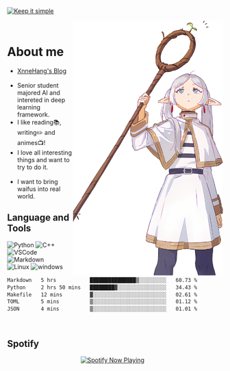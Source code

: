 <!---
<a href="https://github.com/MrXnneHang">     
  <img align="right" src="http://github-readme-streak-stats.herokuapp.com?user=MrXnneHang&mode=weekly" />              
</a>
-->  
<!-- https://readme-typing-svg.demolab.com/demo/  -->      
[![Keep it simple](https://readme-typing-svg.demolab.com?font=Fira+Code&size=16&pause=1000&vCenter=true&random=false&width=435&height=21&lines=见贤思齐焉+见不贤而内自省也)](https://git.io/typing-svg)          
<!-- Section : Visitors & last-commit & followers -->

<img align="right" src="assets/img/112468642_p0_master1200_f.png" width='350px' alt="芙莉莲">            
# About me 

- [XnneHang's Blog](https://xnnehang.top)            
- Senior student majored AI and intereted in deep learning framework.  
- I like reading📚, writing✏️ and animes📺!  
- I love all interesting things and want to try to do it.                
- I want to bring waifus into real world.  

## Language and Tools    

![Python](https://img.shields.io/badge/Python-14354C.svg?style=flat-square&logo=python&logoColor=white)
![C++](https://img.shields.io/badge/C++-00599C.svg?style=flat-square&logo=c%2B%2B&logoColor=white)
<br>
![VSCode](https://img.shields.io/badge/VSCode-007ACC?style=flat-square&logo=visual-studio-code&logoColor=white)
![Markdown](https://img.shields.io/badge/Markdown-000000.svg?style=flat-square&logo=markdown&logoColor=white)
<br/>
![Linux](https://img.shields.io/badge/Linux-FCC624?style=flat-square&logo=linux&logoColor=black)
![windows](https://img.shields.io/badge/windows-0078D6?style=flat-square&logo=windows&logoColor=white)
<br>


<!--START_SECTION:waka-->

```txt
Markdown   5 hrs           ███████████████▒░░░░░░░░░   60.73 %
Python     2 hrs 50 mins   ████████▓░░░░░░░░░░░░░░░░   34.43 %
Makefile   12 mins         ▓░░░░░░░░░░░░░░░░░░░░░░░░   02.61 %
TOML       5 mins          ▒░░░░░░░░░░░░░░░░░░░░░░░░   01.12 %
JSON       4 mins          ▒░░░░░░░░░░░░░░░░░░░░░░░░   01.01 %
```

<!--END_SECTION:waka-->  

## Spotify  

<p align="center">
  <a href="https://open.spotify.com/user/315wgpybdi5ixaz3zlcnjmtcflyy" target="_blank"><img src="https://xnne-spotify-playing.vercel.app/api/spotify?background_color=42f5b011&border_color=00000000" alt="Spotify Now Playing" width="450"/></a>    
</p>  
